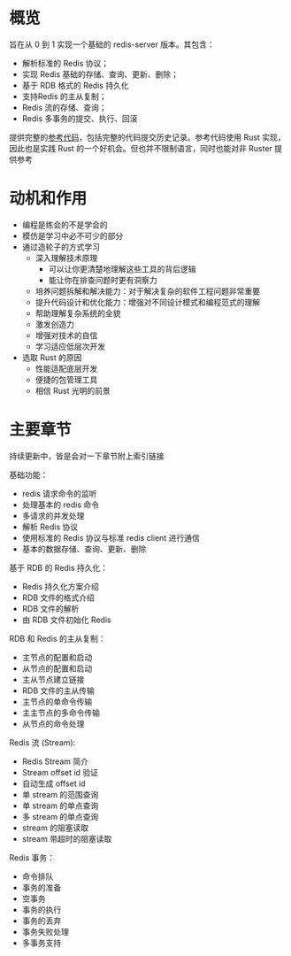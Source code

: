 # 概览
旨在从 0 到 1 实现一个基础的 redis-server 版本。其包含：

- 解析标准的 Redis 协议；
- 实现 Redis 基础的存储、查询、更新、删除；
- 基于 RDB 格式的 Redis 持久化
- 支持Redis 的主从复制；
- Redis 流的存储、查询；
- Redis 多事务的提交、执行、回滚

提供完整的[参考代码](https://github.com/fangpin/redis-rs)，包括完整的代码提交历史记录。参考代码使用 Rust 实现，因此也是实践 Rust 的一个好机会。但也并不限制语言，同时也能对非 Ruster 提供参考

# 动机和作用
- 编程是练会的不是学会的
- 模仿是学习中必不可少的部分
- 通过造轮子的方式学习
  - 深入理解技术原理
    - 可以让你更清楚地理解这些工具的背后逻辑
    - 能让你在排查问题时更有洞察力
  - 培养问题拆解和解决能力：对于解决复杂的软件工程问题非常重要
  - 提升代码设计和优化能力：增强对不同设计模式和编程范式的理解
  - 帮助理解复杂系统的全貌
  - 激发创造力
  - 增强对技术的自信
  - 学习适应低层次开发
- 选取 Rust 的原因
  - 性能适配底层开发
  - 便捷的包管理工具
  - 相信 Rust 光明的前景

# 主要章节
持续更新中，皆是会对一下章节附上索引链接

基础功能：

- redis 请求命令的监听
- 处理基本的 redis 命令
- 多请求的并发处理
- 解析 Redis 协议
- 使用标准的 Redis 协议与标准 redis client 进行通信
- 基本的数据存储、查询、更新、删除

基于 RDB 的 Redis 持久化：

- Redis 持久化方案介绍
- RDB 文件的格式介绍
- RDB 文件的解析
- 由 RDB 文件初始化 Redis

RDB 和 Redis 的主从复制：

- 主节点的配置和启动
- 从节点的配置和启动
- 主从节点建立链接
- RDB 文件的主从传输
- 主节点的单命令传输
- 主主节点的多命令传输
- 从节点的命令处理

Redis 流 (Stream):

- Redis Stream 简介
- Stream offset id 验证
- 自动生成 offset id
- 单 stream 的范围查询
- 单 stream 的单点查询
- 多 stream 的单点查询
- stream 的阻塞读取
- stream 带超时的阻塞读取

Redis 事务：

- 命令排队
- 事务的准备
- 空事务
- 事务的执行
- 事务的丢弃
- 事务失败处理
- 多事务支持
